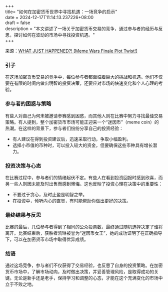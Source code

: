 +++  
title= "如何在加密货币世界中寻找机遇：一场竞争的启示"  
date = 2024-12-17T11:14:13.237226+08:00  
draft = false  
description = "本文讲述了一场关于加密货币交易的竞争，通过参与者的经历与反思，探讨如何在波动的市场中寻找投资机遇。"  
+++  

来源：[WHAT JUST HAPPENED?! [Meme Wars Finale Plot Twist!]](https://www.youtube.com/watch?v=NzmcwhDaEVc)

### 引子

在这场加密货币交易的竞争中，每位参与者都面临着巨大的挑战和机遇。他们不仅要在有限的时间内做出明智的投资决策，还要应对市场的快速变化和个人心理的考验。

### 参与者的困惑与策略

有些人对自己为何未被邀请参赛感到困惑，而其他人则在比赛中努力寻找最佳交易策略。有人提到，整个加密货币市场可能正迎来一个“迷因币”（meme coin）的热潮。在这样的背景下，参与者们纷纷分享自己的投资经验：

- 有人建议在得到投资建议后，迅速采取行动，争取小幅盈利。
- 选择小市值的币种时，可以投入较大的资金，但要确保这些币种具有增长潜力。

### 投资决策与心态

在比赛过程中，参与者们的情绪起伏不定。有些人在看到投资回报时感到欣喜，而另一些人则因未能及时出售而感到懊悔。这也反映了投资心理在决策中的重要性：

- 不要过于贪心，及时止盈是明智之举。
- 在投资中，倾听内心的直觉，有时能帮助你做出更好的决策。

### 最终结果与反思

比赛的最后，几位参与者得到了相同的公众投票数，最终通过随机选择决定了谁将离开。比赛结束后，获胜者凯琳被誉为“迷因币女王”，她的成功证明了在正确指导下，可以在加密货币市场中取得优异成绩。

### 结语

通过这场竞争，参与者们不仅获得了交易经验，也反思了自身的投资策略。在加密货币市场中，了解市场动向，及时做出决策，并妥善管理风险，是取得成功的关键。无论是新手还是老手，保持学习和调整的心态，才能在这个充满变化的市场中立于不败之地。